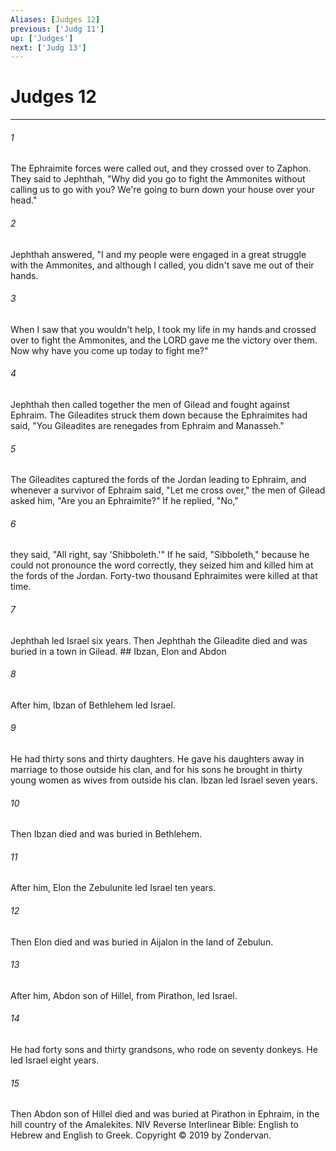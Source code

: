 ```yaml
---
Aliases: [Judges 12]
previous: ['Judg 11']
up: ['Judges']
next: ['Judg 13']
---
```

# Judges 12

***


###### 1 
The Ephraimite forces were called out, and they crossed over to Zaphon. They said to Jephthah, "Why did you go to fight the Ammonites without calling us to go with you? We're going to burn down your house over your head." 

###### 2 
Jephthah answered, "I and my people were engaged in a great struggle with the Ammonites, and although I called, you didn't save me out of their hands. 

###### 3 
When I saw that you wouldn't help, I took my life in my hands and crossed over to fight the Ammonites, and the LORD gave me the victory over them. Now why have you come up today to fight me?" 

###### 4 
Jephthah then called together the men of Gilead and fought against Ephraim. The Gileadites struck them down because the Ephraimites had said, "You Gileadites are renegades from Ephraim and Manasseh." 

###### 5 
The Gileadites captured the fords of the Jordan leading to Ephraim, and whenever a survivor of Ephraim said, "Let me cross over," the men of Gilead asked him, "Are you an Ephraimite?" If he replied, "No," 

###### 6 
they said, "All right, say 'Shibboleth.'" If he said, "Sibboleth," because he could not pronounce the word correctly, they seized him and killed him at the fords of the Jordan. Forty-two thousand Ephraimites were killed at that time. 

###### 7 
Jephthah led Israel six years. Then Jephthah the Gileadite died and was buried in a town in Gilead. ## Ibzan, Elon and Abdon 

###### 8 
After him, Ibzan of Bethlehem led Israel. 

###### 9 
He had thirty sons and thirty daughters. He gave his daughters away in marriage to those outside his clan, and for his sons he brought in thirty young women as wives from outside his clan. Ibzan led Israel seven years. 

###### 10 
Then Ibzan died and was buried in Bethlehem. 

###### 11 
After him, Elon the Zebulunite led Israel ten years. 

###### 12 
Then Elon died and was buried in Aijalon in the land of Zebulun. 

###### 13 
After him, Abdon son of Hillel, from Pirathon, led Israel. 

###### 14 
He had forty sons and thirty grandsons, who rode on seventy donkeys. He led Israel eight years. 

###### 15 
Then Abdon son of Hillel died and was buried at Pirathon in Ephraim, in the hill country of the Amalekites. NIV Reverse Interlinear Bible: English to Hebrew and English to Greek. Copyright © 2019 by Zondervan.
